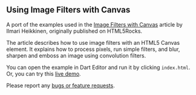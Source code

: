 ## Using Image Filters with Canvas

A port of the examples used in the
[Image Filters with Canvas](http://www.html5rocks.com/en/tutorials/canvas/imagefilters/)
article by Ilmari Heikkinen, originally published on HTML5Rocks.


The article describes how to use image filters with an HTML5 Canvas element.
It explains how to process pixels, run simple filters, and blur,
sharpen and emboss an image using convolution filters.

You can open the example in Dart Editor and run it by clicking `index.html`.
Or, you can try this
[live demo](http://www.dartlang.org/samples/imagefilters/).

Please report any [bugs or feature requests](http://dartbug.com/new).
